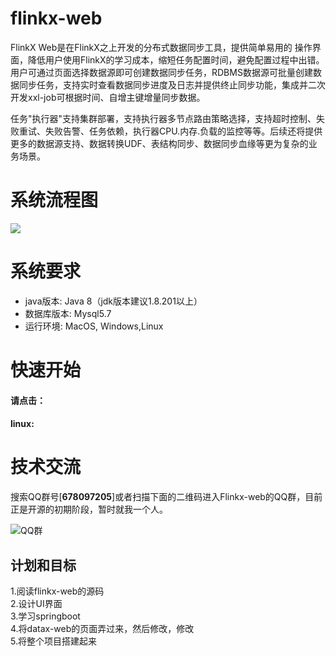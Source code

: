# flinkx-web
FlinkX Web是在FlinkX之上开发的分布式数据同步工具，提供简单易用的 操作界面，降低用户使用FlinkX的学习成本，缩短任务配置时间，避免配置过程中出错。用户可通过页面选择数据源即可创建数据同步任务，RDBMS数据源可批量创建数据同步任务，支持实时查看数据同步进度及日志并提供终止同步功能，集成并二次开发xxl-job可根据时间、自增主键增量同步数据。  

任务"执行器"支持集群部署，支持执行器多节点路由策略选择，支持超时控制、失败重试、失败告警、任务依赖，执行器CPU.内存.负载的监控等等。后续还将提供更多的数据源支持、数据转换UDF、表结构同步、数据同步血缘等更为复杂的业务场景。



# 系统流程图

![](https://img2020.cnblogs.com/blog/622382/202008/622382-20200809112010690-444044896.png)

# 系统要求

* java版本: Java 8（jdk版本建议1.8.201以上）
* 数据库版本: Mysql5.7
* 运行环境: MacOS, Windows,Linux

# 快速开始

#### 请点击：

#### linux:



# 技术交流

搜索QQ群号[**678097205**]或者扫描下面的二维码进入Flinkx-web的QQ群，目前正是开源的初期阶段，暂时就我一个人。

![QQ群](https://img2020.cnblogs.com/blog/622382/202008/622382-20200809130031496-886275303.png)



## 计划和目标

1.阅读flinkx-web的源码  
2.设计UI界面  
3.学习springboot  
4.将datax-web的页面弄过来，然后修改，修改  
5.将整个项目搭建起来  




